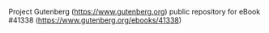 Project Gutenberg (https://www.gutenberg.org) public repository for eBook #41338 (https://www.gutenberg.org/ebooks/41338)
